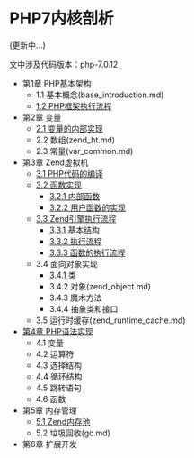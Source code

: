 # PHP7内核剖析

(更新中...)

文中涉及代码版本：php-7.0.12

* 第1章 PHP基本架构
   * 1.1 基本概念(base_introduction.md)
   * [1.2 PHP框架执行流程](base_process.md)
* 第2章 变量
   * [2.1 变量的内部实现](zval.md)
   * 2.2 数组(zend_ht.md)
   * 2.3 常量(var_common.md)
* 第3章 Zend虚拟机
   * [3.1 PHP代码的编译](zend_compile.md)
   * [3.2 函数实现](function_implement.md)
      * [3.2.1 内部函数](function_implement.md)
      * [3.2.2 用户函数的实现](function_implement.md#用户自定义函数的实现)
   * [3.3 Zend引擎执行流程](zend_executor.md)
      * [3.3.1 基本结构](zend_executor.md#331-数据结构)
      * [3.3.2 执行流程](zend_executor.md#332-执行流程)
      * [3.3.3 函数的执行流程](zend_executor.md#333-函数的执行流程)
   * 3.4 面向对象实现
      * [3.4.1 类](zend_class.md)
      * 3.4.2 对象(zend_object.md)
      * 3.4.3 魔术方法
      * 3.4.4 抽象类和接口
   * 3.5 运行时缓存(zend_runtime_cache.md)
* [第4章 PHP语法实现](php_language.md)
   * 4.1 变量
   * 4.2 运算符
   * 4.3 选择结构
   * 4.4 循环结构
   * 4.5 跳转语句
   * 4.6 函数
* 第5章 内存管理
   * [5.1 Zend内存池](zend_alloc.md)
   * 5.2 垃圾回收(gc.md)
* 第6章 扩展开发
